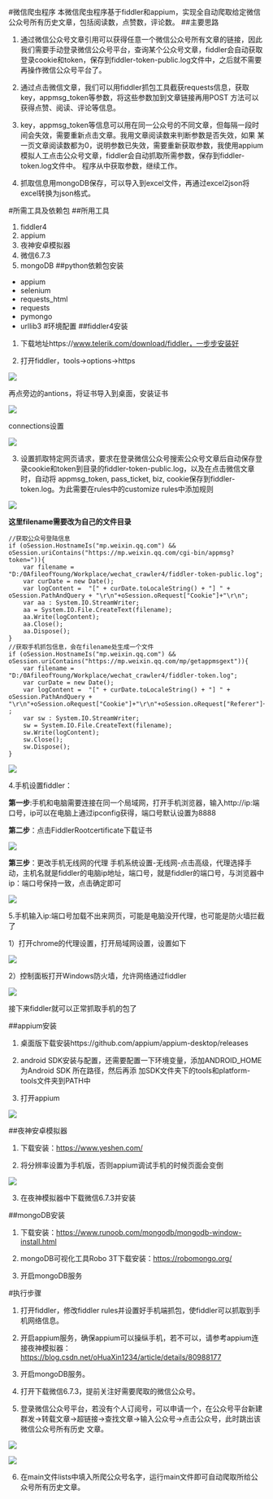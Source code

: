 #微信爬虫程序
本微信爬虫程序基于fiddler和appium，实现全自动爬取给定微信公众号所有历史文章，包括阅读数，点赞数，评论数。
##主要思路
1. 通过微信公众号文章引用可以获得任意一个微信公众号所有文章的链接，因此我们需要手动登录微信公众号平台，查询某个公众号文章，fiddler会自动获取
登录cookie和token，保存到fiddler-token-public.log文件中，之后就不需要再操作微信公众号平台了。

2. 通过点击微信文章，我们可以用fiddler抓包工具截获requests信息，获取key，appmsg_token等参数，将这些参数加到文章链接再用POST
方法可以获得点赞、阅读、评论等信息。

3. key，appmsg_token等信息可以用在同一公众号的不同文章，但每隔一段时间会失效，需要重新点击文章。我用文章阅读数来判断参数是否失效，如果
某一页文章阅读数都为0，说明参数已失效，需要重新获取参数，我使用appium模拟人工点击公众号文章，fiddler会自动抓取所需参数，保存到fiddler-token.log文件中。
程序从中获取参数，继续工作。

4. 抓取信息用mongoDB保存，可以导入到excel文件，再通过excel2json将excel转换为json格式。



#所需工具及依赖包
##所用工具
1. fiddler4
2. appium
3. 夜神安卓模拟器
4. 微信6.7.3
5. mongoDB
##python依赖包安装
+ appium
+ selenium
+ requests_html
+ requests
+ pymongo
+ urllib3
#环境配置
##fiddler4安装
1. 下载地址https://www.telerik.com/download/fiddler，一步步安装好

2. 打开fiddler，tools->options->https

![](.README_images/ceff7eaa.png)

再点旁边的antions，将证书导入到桌面，安装证书

![](.README_images/89c1308b.png)

connections设置

![](.README_images/3a414a63.png)

3. 设置抓取特定网页请求，要求在登录微信公众号搜索公众号文章后自动保存登录cookie和token到目录的fiddler-token-public.log，以及在点击微信文章时，自动将
appmsg_token, pass_ticket, biz, cookie保存到fiddler-token.log。为此需要在rules中的customize rules中添加规则

![](.README_images/98ab92ab.png)

**这里filename需要改为自己的文件目录**
 
 
    //获取公众号登陆信息
    if (oSession.HostnameIs("mp.weixin.qq.com") && oSession.uriContains("https://mp.weixin.qq.com/cgi-bin/appmsg?token=")){  
        var filename = "D:/0AfileofYoung/Workplace/wechat_crawler4/fiddler-token-public.log";  
        var curDate = new Date();  
        var logContent =  "[" + curDate.toLocaleString() + "] " + oSession.PathAndQuery + "\r\n"+oSession.oRequest["Cookie"]+"\r\n";  
        var aa : System.IO.StreamWriter;  
        aa = System.IO.File.CreateText(filename);  
        aa.Write(logContent); 
        aa.Close();  
        aa.Dispose();  
    }
    //获取手机抓包信息，会在filename处生成一个文件
    if (oSession.HostnameIs("mp.weixin.qq.com") && oSession.uriContains("https://mp.weixin.qq.com/mp/getappmsgext")){  
        var filename = "D:/0AfileofYoung/Workplace/wechat_crawler4/fiddler-token.log";  
        var curDate = new Date();  
        var logContent =  "[" + curDate.toLocaleString() + "] " + oSession.PathAndQuery + "\r\n"+oSession.oRequest["Cookie"]+"\r\n"+oSession.oRequest["Referer"]+"\r\n" ;  
        var sw : System.IO.StreamWriter;  
        sw = System.IO.File.CreateText(filename);  
        sw.Write(logContent); 
        sw.Close();  
        sw.Dispose();  
    } 

![](.README_images/971b0b4e.png)

4.手机设置fiddler：

**第一步**:手机和电脑需要连接在同一个局域网，打开手机浏览器，输入http://ip:端口号，ip可以在电脑上通过ipconfig获得，端口号默认设置为8888

**第二步**：点击FiddlerRootcertificate下载证书

![](.README_images/9383e7bb.png)

**第三步**：更改手机无线网的代理
手机系统设置-无线网-点击高级，代理选择手动，主机名就是fiddler的电脑ip地址，端口号，就是fiddler的端口号，与浏览器中ip：端口号保持一致，点击确定即可

![](.README_images/a00c5084.png)

5.手机输入ip:端口号加载不出来网页，可能是电脑没开代理，也可能是防火墙拦截了

1）打开chrome的代理设置，打开局域网设置，设置如下

![](.README_images/d65cebfb.png)

2）控制面板打开Windows防火墙，允许网络通过fiddler

![](.README_images/1a5fadcc.png)

接下来fiddler就可以正常抓取手机的包了

##appium安装
1. 桌面版下载安装https://github.com/appium/appium-desktop/releases

2. android SDK安装与配置，还需要配置一下环境变量，添加ANDROID_HOME为Android SDK 所在路径，然后再添
加SDK文件夹下的tools和platform-tools文件夹到PATH中

3. 打开appium

![](.README_images/c088d05d.png)

##夜神安卓模拟器

1. 下载安装：https://www.yeshen.com/

2. 将分辨率设置为手机版，否则appium调试手机的时候页面会变倒

![](.README_images/0e0ff4e1.png)

3. 在夜神模拟器中下载微信6.7.3并安装

##mongoDB安装

1. 下载安装：https://www.runoob.com/mongodb/mongodb-window-install.html

2. mongoDB可视化工具Robo 3T下载安装：https://robomongo.org/

3. 开启mongoDB服务
 
 #执行步骤
 1. 打开fiddler，修改fiddler rules并设置好手机端抓包，使fiddler可以抓取到手机网络信息。
 
 2. 开启appium服务，确保appium可以操纵手机，若不可以，请参考appium连接夜神模拟器： https://blog.csdn.net/oHuaXin1234/article/details/80988177
  
 3. 开启mongoDB服务。
 
 4. 打开下载微信6.7.3，提前关注好需要爬取的微信公众号。
 
 5. 登录微信公众号平台，若没有个人订阅号，可以申请一个，在公众号平台新建群发->转载文章->超链接->查找文章->输入公众号->点击公众号，此时跳出该微信公众号所有历史
文章。
 
 ![](.README_images/28bc1cf7.png)
 
 ![](.README_images/7eb1e473.png)
 
 6. 在main文件lists中填入所爬公众号名字，运行main文件即可自动爬取所给公众号所有历史文章。
 


  